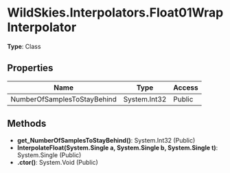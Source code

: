 ﻿# WildSkies.Interpolators.Float01WrapInterpolator

**Type**: Class

## Properties

| Name | Type | Access |
|------|------|--------|
| NumberOfSamplesToStayBehind | System.Int32 | Public |

## Methods

- **get_NumberOfSamplesToStayBehind()**: System.Int32 (Public)
- **InterpolateFloat(System.Single a, System.Single b, System.Single t)**: System.Single (Public)
- **.ctor()**: System.Void (Public)

